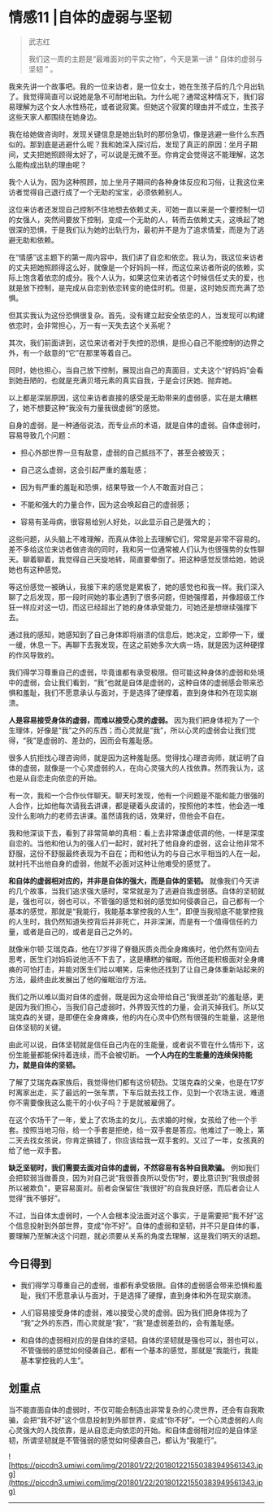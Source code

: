 # 情感11 |自体的虚弱与坚韧

> 武志红
> 
> 我们这一周的主题是“最难面对的平实之物”，今天是第一讲 “ 自体的虚弱与坚韧 ” 。

我来先讲一个故事吧。我的一位来访者，是一位女士，她在生孩子后的几个月出轨了。我觉得简直可以说她是急不可耐地出轨。为什么呢？通常这种情况下，我们容易理解为这个女人水性杨花，或者说寂寞。但她这个寂寞的理由并不成立，生孩子这些天家人都围绕在她身边。

我在给她做咨询时，发现关键信息是她出轨时的那份急切，像是逃避一些什么东西似的。那到底是逃避什么呢？我和她深入探讨后，发现了真正的原因：坐月子期间，丈夫把她照顾得太好了，可以说是无微不至。你肯定会觉得这不能理解，这怎么能构成出轨的理由呢？

我个人认为，因为这种照顾，加上坐月子期间的各种身体反应和习俗，让我这位来访者觉得自己退行成了一个无助的宝宝，必须依赖别人。

这位来访者还发现自己控制不住地想去依赖丈夫，可她一直以来是一个要控制一切的女强人，突然间要放下控制，变成一个无助的人，转而去依赖丈夫，这唤起了她很深的恐惧，于是我们认为她的出轨行为，最初并不是为了追求情爱，而是为了逃避无助和依赖。

在“情感”这主题下的第一周内容中，我们讲了自恋和依恋。我认为，我这位来访者的丈夫把她照顾得这么好，就像是一个好妈妈一样，而这位来访者所说的依赖，实际上饱含着依恋的成分。我个人认为，如果这位来访者这个时候信任丈夫的爱，也就是放下控制，是完成从自恋到依恋转变的绝佳时机。但是，这时她反而充满了恐惧。

但其实我认为这份恐惧很复杂。首先，没有建立起安全依恋的人，当发现可以构建依恋时，会非常担心，万一有一天失去这个关系呢？

其次，我们前面讲到，这位来访者对于失控的恐惧，是担心自己不能控制的边界之外，有一个敌意的“它”在那里等着自己。

同时，她也担心，当自己放下控制，展现出自己的真面目，丈夫这个“好妈妈”会看到她丑陋的，也就是充满贝塔元素的真实自我，于是会讨厌她、抛弃她。

以上都是深层原因，这位来访者直接的感受是无助带来的虚弱感，实在是太糟糕了，她不想要这种“我没有力量我很虚弱”的感觉。

自身的虚弱，是一种通俗说法，而专业点的术语，就是自体的虚弱。自体虚弱时，容易导致几个问题：

* 担心外部世界一旦有敌意，虚弱的自己抵挡不了，甚至会被毁灭；

* 自己这么虚弱，这会引起严重的羞耻感；

* 因为有严重的羞耻和恐惧，结果导致一个人不敢面对自己；

* 不能和强大的力量合作，因为这会唤起自己的虚弱感；

* 容易有圣母病，很容易给别人好处，以此显示自己是强大的；

这些问题，从头脑上不难理解，而真从体验上去理解它们，常常是非常不容易的。差不多给这位来访者做咨询的同时，我和另一位通常被人们认为也很强势的女性聊天。聊着聊着，我觉得自己天旋地转，简直要晕倒了。把这种感觉反馈给她，她说她也有这种感觉。

等这份感觉一被确认，我接下来的感觉是累极了，她的感觉也和我一样。我们深入聊了之后发现，那一段时间她的事业遇到了很多问题，但她强撑着，并像超级工作狂一样应对这一切，而这已经超出了她的身体承受能力，可她还是想继续强撑下去。

通过我的感知，她感知到了自己身体即将崩溃的信息后，她决定，立即停一下，缓一缓，休息一下。再聊下去我发现，在这之前她多次大病一场，就是因为这种硬撑的作风导致的。

我们得学习尊重自己的虚弱，毕竟谁都有承受极限。但可能这种身体的虚弱和处境中的虚弱，会让我们看到，“我”也就是自体是虚弱的，这种自体的虚弱感会带来恐惧和羞耻，我们不愿意承认与面对，于是选择了硬撑着，直到身体和外在现实崩溃。

 **人是容易接受身体的虚弱，而难以接受心灵的虚弱。** 因为我们把身体视为了一个生理体，好像是“我”之外的东西；而心灵就是“我”，所以心灵的虚弱会让我们觉得，“我”是虚弱的、差劲的，因而会有羞耻感。

很多人抗拒找心理咨询师，就是因为这种羞耻感。觉得找心理咨询师，就证明了自体的虚弱，就像是一个心灵虚弱的人，在向心灵强大的人找依靠。然而我认为，这也是从自恋走向依恋的开始。

有一次，我和一个合作伙伴聊天。聊天时发现，他有一个问题是不能和能力很强的人合作，比如他每次请我去讲课，都是硬着头皮请的，按照他的本性，他会选一堆没什么影响力的老师去讲课。虽然请我的话，效果好，但他会不自在。

我和他深谈下去，看到了非常简单的真相：看上去非常谦虚低调的他，一样是深度自恋的。当他和他认为的强人们一起时，就衬托了他自身的虚弱，这会让他非常不舒服，这份不舒服最终表现为不自在；而和他认为的与自己水平相当的人在一起，就衬托不出他自身的虚弱，他就不必面对这种让他难受的感觉了。

 **和自体的虚弱相对应的，并非是自体的强大，而是自体的坚韧。** 就像我们今天讲的几个故事，当我们追求强大感时，常常就是为了逃避自我虚弱感。自体的坚韧就是，强也可以，弱也可以，不管强的感觉和弱的感觉如何侵袭自己，自己都有一个基本的感觉，那就是“我能行，我能基本掌控我的人生”，即便当我彻底不能掌控我的人生时，我仍然知道失控背后并非死亡，并非深渊，而是有一个值得信任的力量，或者是自己的，或者是自己之外的。

就像米尔顿·艾瑞克森，他在17岁得了脊髓灰质炎而全身瘫痪时，他仍然有空间去思考，医生们对妈妈说他活不下去了，这是糟糕的催眠，而他还能积极面对全身瘫痪的可怕打击，并能对医生们给以嘲笑，后来他还找到了让自己身体重新站起来的方法，最终由此发展出了他的催眠治疗方法。

我们之所以难以面对自体的虚弱，既是因为这会带给自己“我很差劲”的羞耻感，更是因为我们担心，当我们自己虚弱时，外界毁灭性的力量，会消灭掉我们。所以艾瑞克森的关键，是即便在全身瘫痪，他的内在心灵中仍然有很强的生能量，这是他自体坚韧的关键。

由此可以说，自体坚韧就是信任自己内在的生能量，或者说不管在什么情形下，这份生能量都能保持着连续，而不会被切断。 **一个人内在的生能量的连续保持能力，就是自体的坚韧。**

了解了艾瑞克森家族后，我觉得他们都有这份韧劲。艾瑞克森的父亲，也是在17岁时离家出走，买了最远的一张车票，下车后就去找工作，见到一个农场主说，难道你不需要像我这么能干的小伙子吗？于是就被雇佣了。

在这个农场干了一年，爱上了农场主的女儿，去求婚的时候，女孩给了他一个手套。按照当地习俗，给一个手套是拒绝，给一双手套是答应。他难过了一晚上，第二天去找女孩说，你肯定搞错了，你应该给我一双手套的。又过了一年，女孩真的给了他一双手套。

 **缺乏坚韧时，我们需要去面对自体的虚弱，不然容易有各种自我欺骗。** 例如我们会把软弱当做善良，因为对自己说“我很善良所以受伤”时，要比意识到“我很虚弱所以被欺负”，更容易面对。前者会保留住“我很好”的自我良好感，而后者会让人觉得“我不够好”。

不过，当自体太虚弱时，一个人会根本没法面对这个事实，于是需要把“我不好”这个信息投射到外部世界，变成“你不好”。自体的虚弱和坚韧，并不只是自体的事，要理解乃至解决这个问题，就必须要从关系的角度去理解，这是我们明天的话题。

## 今日得到

* 我们得学习尊重自己的虚弱，谁都有承受极限。自体的虚弱感会带来恐惧和羞耻，我们不愿意承认与面对，于是选择了硬撑，直到身体和外在现实崩溃。

* 人们容易接受身体的虚弱，难以接受心灵的虚弱。因为我们把身体视为了 “我”之外的东西，而心灵就是“我”，“我”是虚弱差劲的，会有羞耻感。

* 和自体的虚弱相对应的是自体的坚韧。自体的坚韧就是强也可以，弱也可以，不管强弱的感觉如何侵袭自己，都有一个基本的感觉，那就是“我能行，我能基本掌控我的人生”。

## 划重点

当不能直面自体的虚弱时，不仅可能会制造出非常复杂的心灵世界，还会有自我欺骗，会把“我不好”这个信息投射到外部世界，变成“你不好”。一个心灵虚弱的人向心灵强大的人找依靠，是从自恋走向依恋的开始。和自体虚弱相对应的是自体坚韧，所谓坚韧就是不管强弱的感觉如何侵袭自己，都认为“我能行”。

![https://piccdn3.umiwi.com/img/201801/22/201801221550383949561343.jpg](https://piccdn3.umiwi.com/img/201801/22/201801221550383949561343.jpg)

---
